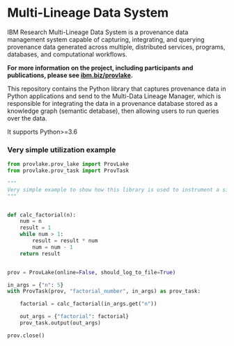 # Multi-Lineage Data System

 IBM Research Multi-Lineage Data System is a provenance data management system capable of capturing, integrating, and querying provenance data generated across multiple, distributed services, programs, databases, and computational workflows.

**For more information on the project, including participants and publications, please see [ibm.biz/provlake](http://ibm.biz/provlake).**

This repository contains the Python library that captures provenance data in Python applications and send to the Multi-Data Lineage Manager, which is responsible for integrating the data in a provenance database stored as a knowledge graph (semantic detabase),
then allowing users to run queries over the data.

It supports Python>=3.6


### Very simple utilization example

```python
from provlake.prov_lake import ProvLake
from provlake.prov_task import ProvTask

"""
Very simple example to show how this library is used to instrument a simple python script for provenance data management.
"""


def calc_factorial(n):
    num = n
    result = 1
    while num > 1:
        result = result * num
        num = num - 1
    return result


prov = ProvLake(online=False, should_log_to_file=True)

in_args = {"n": 5}
with ProvTask(prov, "factorial_number", in_args) as prov_task:

    factorial = calc_factorial(in_args.get("n"))

    out_args = {"factorial": factorial}
    prov_task.output(out_args)

prov.close()
```
